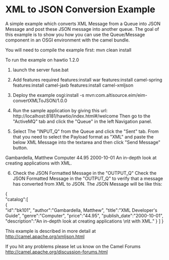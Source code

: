  XML to JSON Conversion Example
===============================

A simple example which converts XML Message from a Queue into JSON Message and post these JSON message into another queue.
The goal of this example is to show you how you can use the Queue/Message component in an OSGI
environment with the camel bundle.


You will need to compile the example first:
  mvn clean install


To run the example on hawtio 1.2.0

1) launch the server
fuse.bat

2) Add features required
features:install war
features:install camel-spring
features:install camel-jaxb
features:install camel-xmljson

3) Deploy the example
 osgi:install -s mvn:com.altisource.eim/eim-convertXMLToJSON/1.0.0
  

4) Run the sample application by giving this url: http://localhost:8181/hawtio/index.html#/welcome
   Then go to the "ActiveMQ" tab and click the "Queue" in the left Navigation panel.                             

5) Select The "INPUT_Q" from the Queue and click the "Sent" tab. From that you need to select the 
Payload format as "XML" and paste the below XML Message into the textarea and then click "Send Message" button.
  
<?xml version="1.0"?>
<catalog>
   <book id="bk101">
      <author>Gambardella, Matthew</author>
      <title>XML Developer's Guide</title>
      <genre>Computer</genre>
      <price>44.95</price>
      <publish_date>2000-10-01</publish_date>
      <description>An in-depth look at creating applications 
      with XML.</description>
   </book>
 </catalog>
  

6) Check the JSON Formatted Message in the "OUTPUT_Q"
Check the JSON Formatted Message in the "OUTPUT_Q" to verify that a message has converted from XML to JSON.
The JSON Message will be like this:

{  
   "catalog":[  
      {  
         "id":"bk101",
         "author":"Gambardella, Matthew",
         "title":"XML Developer's Guide",
         "genre":"Computer",
         "price":"44.95",
         "publish_date":"2000-10-01",
         "description":"An in-depth look at creating applications \n\t  with XML."
      }
   ]
}


This example is described in more detail at
  http://camel.apache.org/xmljson.html

If you hit any problems please let us know on the Camel Forums
  http://camel.apache.org/discussion-forums.html